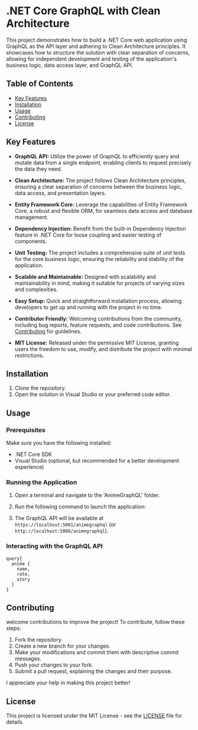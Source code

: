 # .NET Core GraphQL with Clean Architecture

This project demonstrates how to build a .NET Core web application using GraphQL as the API layer and adhering to Clean Architecture principles. It showcases how to structure the solution with clear separation of concerns, allowing for independent development and testing of the application's business logic, data access layer, and GraphQL API.


## Table of Contents
- [Key Features](#key-features)
- [Installation](#installation)
- [Usage](#usage)
- [Contributing](#contributing)
- [License](#license)

## Key Features

- **GraphQL API:** Utilize the power of GraphQL to efficiently query and mutate data from a single endpoint, enabling clients to request precisely the data they need.

- **Clean Architecture:** The project follows Clean Architecture principles, ensuring a clear separation of concerns between the business logic, data access, and presentation layers.

- **Entity Framework Core:** Leverage the capabilities of Entity Framework Core, a robust and flexible ORM, for seamless data access and database management.

- **Dependency Injection:** Benefit from the built-in Dependency Injection feature in .NET Core for loose coupling and easier testing of components.

- **Unit Testing:** The project includes a comprehensive suite of unit tests for the core business logic, ensuring the reliability and stability of the application.

- **Scalable and Maintainable:** Designed with scalability and maintainability in mind, making it suitable for projects of varying sizes and complexities.

- **Easy Setup:** Quick and straightforward installation process, allowing developers to get up and running with the project in no time.

- **Contributor Friendly:** Welcoming contributions from the community, including bug reports, feature requests, and code contributions. See [Contributing](#contributing) for guidelines.

- **MIT License:** Released under the permissive MIT License, granting users the freedom to use, modify, and distribute the project with minimal restrictions.


## Installation

1. Clone the repository.
2. Open the solution in Visual Studio or your preferred code editor.

## Usage

### Prerequisites

Make sure you have the following installed:

- .NET Core SDK
- Visual Studio (optional, but recommended for a better development experience)

### Running the Application

1. Open a terminal and navigate to the 'AnimeGraphQL' folder.
2. Run the following command to launch the application:


3. The GraphQL API will be available at `https://localhost:5001/animegraphql` (or `http://localhost:5000/animegraphql`).

### Interacting with the GraphQL API

```
query{
  anime {
    name,
    rate,
    story
  }
}
```

## Contributing

welcome contributions to improve the project! To contribute, follow these steps:

1. Fork the repository.
2. Create a new branch for your changes.
3. Make your modifications and commit them with descriptive commit messages.
4. Push your changes to your fork.
5. Submit a pull request, explaining the changes and their purpose.

I appreciate your help in making this project better!

## License

This project is licensed under the MIT License - see the [LICENSE](LICENSE) file for details.
